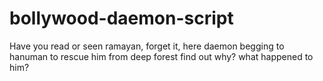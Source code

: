 # bollywood-daemon-script
Have you read or seen ramayan, forget it, here daemon begging to hanuman to rescue him from deep forest find out why? what happened to him? 
